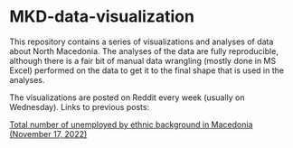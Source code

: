 # MKD-data-visualization

This repository contains a series of visualizations and analyses of data about North Macedonia. The analyses of the data are fully reproducible, although there is a fair bit of manual data wrangling (mostly done in MS Excel) performed on the data to get it to the final shape that is used in the analyses.

The visualizations are posted on Reddit every week (usually on Wednesday). Links to previous posts:

[Total number of unemployed by ethnic background in Macedonia (November 17, 2022)](https://www.reddit.com/r/mkd/comments/yxvq1a/oc_вкупен_број_на_невработени_во_македонија/?utm_source=share&utm_medium=web2x&context=3)
